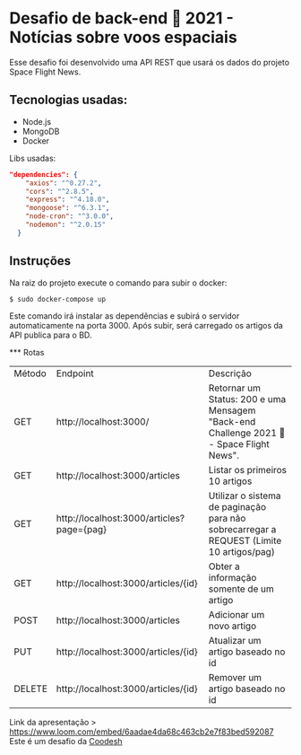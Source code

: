 #  Desafio de back-end 🏅 2021 - Notícias sobre voos espaciais
<p>Esse desafio foi desenvolvido uma API REST que usará os dados do projeto Space Flight News.</p>

<h2>Tecnologias usadas:</h2>
<ul>
    <li>Node.js</li>
    <li>MongoDB</li>
    <li>Docker</li>
</ul>

Libs usadas:
```json
"dependencies": {
    "axios": "^0.27.2",
    "cors": "^2.8.5",
    "express": "^4.18.0",
    "mongoose": "^6.3.1",
    "node-cron": "^3.0.0",
    "nodemon": "^2.0.15"
  }
```

<h2>Instruções</h2>
Na raiz do projeto execute o comando para subir o docker:

```bash
$ sudo docker-compose up
```
Este comando irá instalar as dependências e subirá o servidor automaticamente na porta 3000. Após subir, será carregado os artigos da API publica para o BD. 

*** Rotas
<table>
    <tr>
       <td>Método</td>   	
       <td>Endpoint</td>    	
       <td>Descrição</td>
    </tr>
    <tr>
       <td>GET</td>   	
       <td>http://localhost:3000/</td>    	
       <td> Retornar um Status: 200 e uma Mensagem "Back-end Challenge 2021 🏅 - Space Flight News".</td>
    </tr>
    <tr>
       <td>GET</td>   	
       <td>http://localhost:3000/articles</td>    	
       <td>Listar os primeiros 10 artigos</td>
    </tr>
    <tr>
       <td>GET</td>   	
       <td>http://localhost:3000/articles?page={pag}</td>    	
       <td>Utilizar o sistema de paginação para não sobrecarregar a REQUEST (Limite 10 artigos/pag)</td>
    </tr>
    <tr>
       <td>GET	</td>   	
       <td>http://localhost:3000/articles/{id}</td>    	
       <td>Obter a informação somente de um artigo</td>
    </tr>
    <tr>
       <td>POST</td>   	
       <td>http://localhost:3000/articles</td>    	
       <td>Adicionar um novo artigo</td>
    </tr>
    <tr>
       <td>PUT</td>   	
       <td>http://localhost:3000/articles/{id}</td>    	
       <td>Atualizar um artigo baseado no id</td>
    </tr>
    <tr>
       <td>DELETE</td>   	
       <td>http://localhost:3000/articles/{id}</td>    	
       <td>Remover um artigo baseado no id</td>
    </tr>
</table>



Link da apresentação > https://www.loom.com/embed/6aadae4da68c463cb2e7f83bed592087
Este é um desafio da <a href="https://coodesh.com/"> Coodesh </a>

